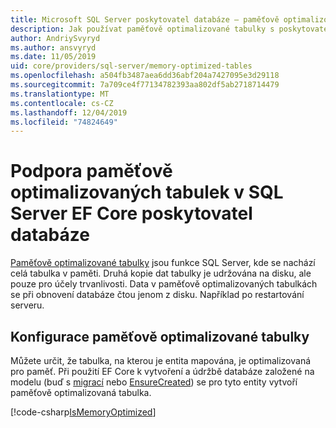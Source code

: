 ```yaml
---
title: Microsoft SQL Server poskytovatel databáze – paměťově optimalizované tabulky – EF Core
description: Jak používat paměťově optimalizované tabulky s poskytovatelem databáze SQL Server Entity Framework Core
author: AndriySvyryd
ms.author: ansvyryd
ms.date: 11/05/2019
uid: core/providers/sql-server/memory-optimized-tables
ms.openlocfilehash: a504fb3487aea6dd36abf204a7427095e3d29118
ms.sourcegitcommit: 7a709ce4f77134782393aa802df5ab2718714479
ms.translationtype: MT
ms.contentlocale: cs-CZ
ms.lasthandoff: 12/04/2019
ms.locfileid: "74824649"
---
```

# <a name="memory-optimized-tables-support-in-sql-server-ef-core-database-provider"></a>Podpora paměťově optimalizovaných tabulek v SQL Server EF Core poskytovatel databáze

[Paměťově optimalizované tabulky](/sql/relational-databases/in-memory-oltp/memory-optimized-tables) jsou funkce SQL Server, kde se nachází celá tabulka v paměti. Druhá kopie dat tabulky je udržována na disku, ale pouze pro účely trvanlivosti. Data v paměťově optimalizovaných tabulkách se při obnovení databáze čtou jenom z disku. Například po restartování serveru.

## <a name="configuring-a-memory-optimized-table"></a>Konfigurace paměťově optimalizované tabulky

Můžete určit, že tabulka, na kterou je entita mapována, je optimalizovaná pro paměť. Při použití EF Core k vytvoření a údržbě databáze založené na modelu (buď s [migrací](xref:core/managing-schemas/migrations/index) nebo [EnsureCreated](/dotnet/api/Microsoft.EntityFrameworkCore.Storage.IDatabaseCreator.EnsureCreated)) se pro tyto entity vytvoří paměťově optimalizovaná tabulka.

[!code-csharp[IsMemoryOptimized](../../../../samples/core/SqlServer/InMemory/InMemoryContext.cs?name=IsMemoryOptimized)]
